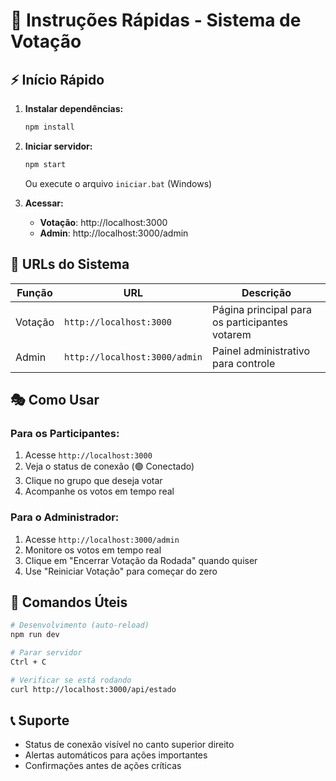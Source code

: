 # 🚀 Instruções Rápidas - Sistema de Votação

## ⚡ Início Rápido

1. **Instalar dependências:**
   ```bash
   npm install
   ```

2. **Iniciar servidor:**
   ```bash
   npm start
   ```
   Ou execute o arquivo `iniciar.bat` (Windows)

3. **Acessar:**
   - **Votação**: http://localhost:3000
   - **Admin**: http://localhost:3000/admin

## 📱 URLs do Sistema

| Função | URL | Descrição |
|--------|-----|-----------|
| Votação | `http://localhost:3000` | Página principal para os participantes votarem |
| Admin | `http://localhost:3000/admin` | Painel administrativo para controle |

## 🎭 Como Usar

### Para os Participantes:
1. Acesse `http://localhost:3000`
2. Veja o status de conexão (🟢 Conectado)
3. Clique no grupo que deseja votar
4. Acompanhe os votos em tempo real

### Para o Administrador:
1. Acesse `http://localhost:3000/admin`
2. Monitore os votos em tempo real
3. Clique em "Encerrar Votação da Rodada" quando quiser
4. Use "Reiniciar Votação" para começar do zero

## 🔧 Comandos Úteis

```bash
# Desenvolvimento (auto-reload)
npm run dev

# Parar servidor
Ctrl + C

# Verificar se está rodando
curl http://localhost:3000/api/estado
```

## 📞 Suporte

- Status de conexão visível no canto superior direito
- Alertas automáticos para ações importantes
- Confirmações antes de ações críticas 